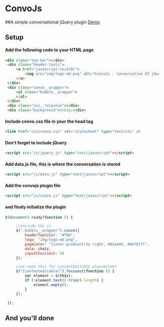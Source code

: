 # ConvoJs
##A simple conversational jQuery plugin [Demo](https://bootstrapstudio.io/)

## Setup

#### Add the following code to your HTML page


```html
<div class="top-bar"></div>
 <div class="header-tools">
     <a href="javascript:void(0)">
         <img src="img/logo-md.png" alt="ConvoJs - Conversation UI jQuery Plugin" id="logo"/>
     </a>
 </div>
 <div class="convo__wrapper">
     <ul class="bubble__wrapper">
     </ul>
 </div>
 <div class="cui__response"></div>
 <div class="background">&nbsp;</div>
```

#### Include convo.css file in your the head tag

```html
<link href="css/convo.css" rel="stylesheet" type="text/css" />
```

#### Don't forget to include jQuery

```html
<script src="js/jquery.js" type="text/javascript"></script>
```

#### Add data.js file, this is where the conversation is stored

```html
<script src="js/data.js" type="text/javascript"></script>
```

#### Add the convojs plugin file

```html
<script src="js/convo.js" type="text/javascript"></script>
```

#### and finaly initialize the plugin

```javascript
$(document).ready(function () {

     //include the js
     $(".bubble__wrapper").convo({
         headerTopColor: "#f00",
         logo: "img/logo-md.png",
         pageColor: "linear-gradient(to right, #83a4d4, #b6fbff)",
         data: chatz,
         inputCharLimit: 50
     });

     //we need this for contentEditable placeholder
     $("[contenteditable]").focusout(function () {
         var element = $(this);
         if (!element.text().trim().length) {
             element.empty();
         }
     });

 });
```

## And you'll done





